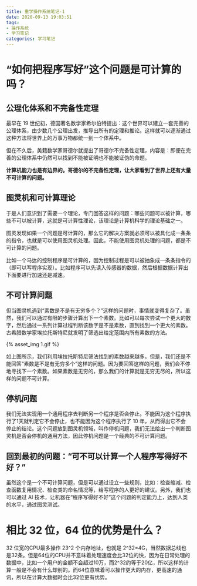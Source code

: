 ```yaml
---
title: 重学操作系统笔记-1
date: 2020-09-13 19:03:51
tags:
- 操作系统
- 学习笔记
categories: 学习笔记
---
```


# “如何把程序写好”这个问题是可计算的吗？

## 公理化体系和不完备性定理

最早在 19 世纪初，德国著名数学家希尔伯特提出：这个世界可以建立一套完善的公理体系，由少数几个公理出发，推导出所有的定理和推论。这样就可以逐渐通过这种方法将世界上的万事万物都统一到一个体系中。

但在不久后，美籍数学家哥德尔就提出了哥德尔不完备性定理，内容是：即便在完善的公理体系中仍然可以找到不能被证明也不能被证伪的命题。

**计算机能力也是有边界的。哥德尔的不完备性定理，让大家看到了世界上还有大量不可计算的问题。**

## 图灵机和可计算理论
于是人们意识到了需要一个理论，专门回答这样的问题：哪些问题可以被计算，哪些不可以被计算，这就是可计算性理论，该理论是计算机科学的理论基础之一。

图灵发现如果一个问题是可计算的，那么它的解决方案就必须可以被具化成一条条的指令，也就是可以使用图灵机处理。因此，不能使用图灵机处理的问题，都是不可计算的问题。

比如一个马达的控制程序是可计算的，因为控制过程是可以被抽象成一条条指令的（即可以写程序实现）。比如程序可以先读入传感器的数据，然后根据数据计算出下面要进行加速还是减速。

## 不可计算问题
但当图灵机遇到“素数是不是有无穷多个？”这样的问题时，事情就变得复杂了。虽然，我们可以通过有限的步骤计算出下一个素数。比如可以每次尝试一个更大的数字，然后通过一系列计算过程判断该数字是不是素数，直到找到一个更大的素数。古希腊数学家埃拉托斯特尼就发明了筛选出给定范围内所有素数的方法。

{% asset_img 1.gif %}

如上图所示，我们利用埃拉托斯特尼筛法找到的素数越来越多。但是，我们还是不能回答“素数是不是有无穷多个”这样的问题。因为要回答这样的问题，我们会不停地寻找下一个素数。如果素数是无穷的，那么我们的计算就是无穷无尽的，所以这样的问题不可计算。

## 停机问题
我们无法实现用一个通用程序去判断另一个程序是否会停止。不能因为这个程序执行了1天就判定它不会停止，也不能因为这个程序执行了 10 年，从而得出它不会停止的结论。这个问题放到图灵机领域，叫作停机问题，我们无法给出一个判断图灵机是否会停机的通用方法，因此停机问题是一个经典的不可计算问题。

## 回到最初的问题：“可不可以计算一个人程序写得好不好？”
虽然这个是一个不可计算问题，但是可以通过设立一些规则，比如：检查缩减、检查函数复用情况、检查类的命名情况等，给写程序的人更好的建议。另外，我们也可以通过 AI 技术，让机器在“程序写得好不好”这个问题的判定能力上，达到人类的水平，通过图灵测试。

# 相比 32 位，64 位的优势是什么？
32 位宽的CPU最多操作 23^2 个内存地址，也就是 2^32=4G，当然数据总线也是32条。但是64位的CPU并不意味着处理速度会比32位的快，因为在日常处理的数据中，比如一个用户的金额不会超过10万，而2^32约等于20亿，所以这样的计算一般是不会有什么却别的。而64位意味着可以操作更大的内存，更高速的通讯，所以在计算大数据时会比32位更有优势。